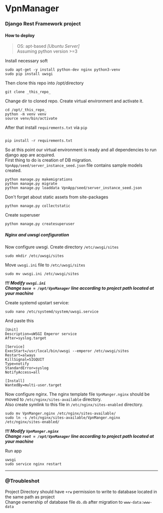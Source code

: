 # VpnManager
### Django Rest Framework project

#### How to deploy
>OS: apt-based *[Ubuntu Server]*  
>Assuming python version >=3

Install necessary soft  
```
sudo apt-get -y install python-dev nginx python3-venv 
sudo pip install uwsgi
```

Then clone this repo into /opt/directory
```
git clone _this_repo_
```

Change dir to cloned repo. Create virtual environment and activate it.
```
cd /opt/_this_repo_
python -m venv venv
source venv/bin/activate
```
After that install `requirements.txt` via `pip`
```

pip install -r requirements.txt
```

So at this point our virtual environment is ready and all dependencies to run django app are acquired.  
First thing to do is creation of DB migration.
`VpnApp/seed/server_instance_seed.json` file contains sample models created.
```
python manage.py makemigrations
python manage.py migrate
python manage.py loaddata VpnApp/seed/server_instance_seed.json
```

Don't forget about static assets from site-packages
```
python manage.py collectstatic
```

Create superuser
```
python manage.py createsuperuser
```

##### Nginx and uwsgi configuration

Now configure uwsgi.
Create directory `/etc/uwsgi/sites`
```
sudo mkdir /etc/uwsgi/sites
```


Move  `uwsgi.ini` file to `/etc/uwsgi/sites`
```
sudo mv uwsgi.ini /etc/uwsgi/sites
```
***!!! Modify `uwsgi.ini`  
Change `base = /opt/VpnManager` line according to project path located at your machine***


Create systemd upstart service:
```
sudo nano /etc/systemd/system/uwsgi.service
```
And paste this
```
[Unit]
Description=uWSGI Emperor service
After=syslog.target

[Service]
ExecStart=/usr/local/bin/uwsgi --emperor /etc/uwsgi/sites
Restart=always
KillSignal=SIGQUIT
Type=notify
StandardError=syslog
NotifyAccess=all

[Install]
WantedBy=multi-user.target
```


Now configure nginx.
The nginx template file `VpnManger.nginx` should be moved to `/etc/nginx/sites-available` directory.  
Also create symlink to this file in `/etc/nginx/sites-enabled` directory.
```
sudo mv VpnManger.nginx /etc/nginx/sites-available/
sudo ln -s /etc/nginx/sites-available/VpnManger.nginx /etc/nginx/sites-enabled/
```
***!!! Modify `VpnManger.nginx`  
Change `root = /opt/VpnManager` line according to project path located at your machine***

Run app
```
uwsgi 
sudo service nginx restart
```

----
### @Troubleshot
Project Directory should have `+rw` permission to write to database located in the same path as project  
Change ownership of database file `db.db` after migration to `www-data:www-data` 
